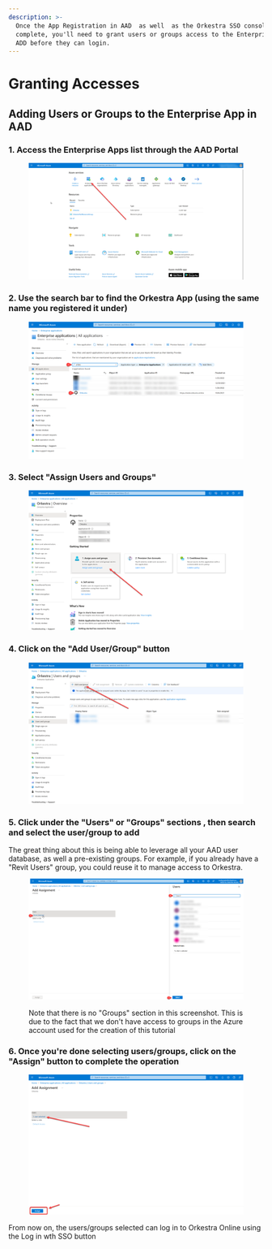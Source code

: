 ```yaml
---
description: >-
  Once the App Registration in AAD  as well  as the Orkestra SSO console setup
  complete, you'll need to grant users or groups access to the Enterprise App in
  ADD before they can login.
---
```


# Granting Accesses

## Adding Users or Groups to the Enterprise App in AAD

### 1. Access the Enterprise Apps list through the AAD Portal

<figure><img src="../../.gitbook/assets/image (25).png" alt=""><figcaption></figcaption></figure>

### 2. Use the search bar to find the Orkestra App (using the same name you registered it under)

<figure><img src="../../.gitbook/assets/image (24).png" alt=""><figcaption></figcaption></figure>

### 3. Select "Assign Users and Groups"&#x20;

<figure><img src="../../.gitbook/assets/image (27).png" alt=""><figcaption></figcaption></figure>

### 4. Click on the "Add User/Group" button

<figure><img src="../../.gitbook/assets/image (18).png" alt=""><figcaption></figcaption></figure>

### 5. Click under the "Users" or "Groups" sections , then search and select the user/group to add

The great thing about this is being able to leverage all your AAD user database, as well a pre-existing groups. For example, if you already have a "Revit Users" group, you could reuse it to manage access to Orkestra.

&#x20;

<figure><img src="../../.gitbook/assets/image (17).png" alt=""><figcaption><p>Note that there is no "Groups" section in this screenshot. This is due to the fact that we don't have access to groups in the Azure account used for the creation of this tutorial</p></figcaption></figure>

### 6. Once you're done selecting users/groups, click on the "Assign" button to complete the operation

<figure><img src="../../.gitbook/assets/image (21).png" alt=""><figcaption></figcaption></figure>

From now on, the users/groups selected can log in to Orkestra Online using the Log in wth SSO button
